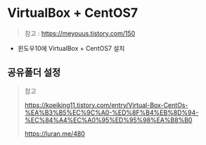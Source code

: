 # VirtualBox + CentOS7

> 참고 : https://meyouus.tistory.com/150

* 윈도우10에 VirtualBox + CentOS7 설치



## 공유폴더 설정

> 참고
>
> https://koeiking11.tistory.com/entry/Virtual-Box-CentOs-%EA%B3%B5%EC%9C%A0-%ED%8F%B4%EB%8D%94-%EC%84%A4%EC%A0%95%ED%95%98%EA%B8%B0
>
> https://luran.me/480